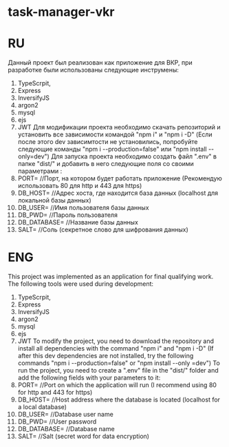 # task-manager-vkr
# RU
Данный проект был реализован как приложение для ВКР, при разработке были использованы следующие инструмены:
1. TypeScrpit,
2. Express
3. InversifyJS
4. argon2
5. mysql
6. ejs
7. JWT
Для модификации проекта необходимо скачать репозиторий и установить все зависимости командой "npm i" и "npm i -D" (Если после этого dev зависимтости не установились, попробуйте следующие команды "npm i --production=false" или "npm install --only=dev")
Для запуска проекта необходимо создать файл ".env" в папке "dist/" и добавить в него следующие поля со своими параметрами :
1. PORT= //Порт, на котором будет работать приложение (Рекомендую использовать 80 для http и 443 для https)
2. DB_HOST= //Адрес хоста, где находится база данных (localhost для локальной базы данных)
3. DB_USER= //Имя пользователя базы данных
4. DB_PWD= //Пароль пользователя
5. DB_DATABASE= //Название базы данных
6. SALT= //Соль (секретное слово для шифрования данных)

# ENG
This project was implemented as an application for final qualifying work. The following tools were used during development:
1. TypeScrpit,
2. Express
3. InversifyJS
4. argon2
5. mysql
6. ejs
7. JWT
To modify the project, you need to download the repository and install all dependencies with the command "npm i" and "npm i -D" (If after this dev dependencies are not installed, try the following commands "npm i --production=false" or "npm install --only =dev")
To run the project, you need to create a ".env" file in the "dist/" folder and add the following fields with your parameters to it:
1. PORT= //Port on which the application will run (I recommend using 80 for http and 443 for https)
2. DB_HOST= //Host address where the database is located (localhost for a local database)
3. DB_USER= //Database user name
4. DB_PWD= //User password
5. DB_DATABASE= //Database name
6. SALT= //Salt (secret word for data encryption)
